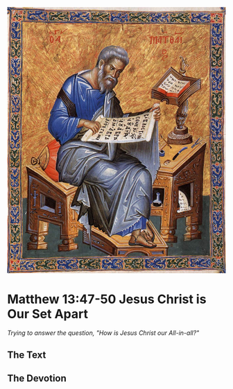 <img class="intro-right" src="../images/art-matthew.jpg">

# Matthew 13:47-50 Jesus Christ is Our Set Apart

*Trying to answer the question, "How is Jesus Christ our All-in-all?"*

## The Text

## The Devotion